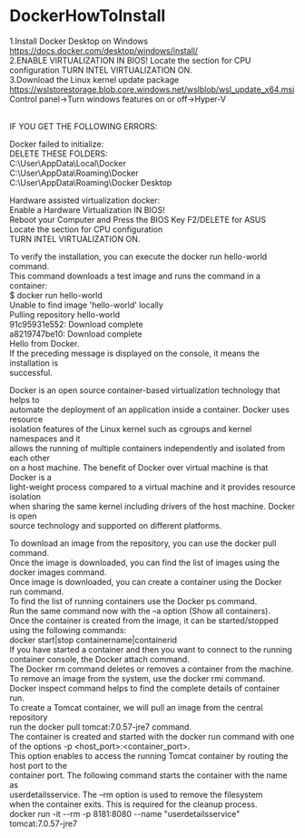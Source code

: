# DockerHowToInstall
1.Install Docker Desktop on Windows <br/>
https://docs.docker.com/desktop/windows/install/ <br/>
2.ENABLE VIRTUALIZATION IN BIOS! Locate the section for CPU configuration TURN INTEL VIRTUALIZATION ON.  <br/>
3.Download the Linux kernel update package <br/>
https://wslstorestorage.blob.core.windows.net/wslblob/wsl_update_x64.msi <br/>
Control panel->Turn windows features on or off->Hyper-V <br/>

<br/>
IF YOU GET THE FOLLOWING ERRORS: <br/>

Docker failed to initialize: <br/>
DELETE THESE FOLDERS: <br/> 
C:\User\AppData\Local\Docker <br/>
C:\User\AppData\Roaming\Docker <br/> 
C:\User\AppData\Roaming\Docker Desktop  <br/>

Hardware assisted virtualization docker: <br/>
Enable a Hardware Virtualization IN BIOS! <br/> 
Reboot your Computer and Press the BIOS Key F2/DELETE for ASUS <br/>
Locate the section for CPU configuration <br/>
TURN INTEL VIRTUALIZATION ON. <br/>

To verify the installation, you can execute the docker run hello-world command. <br/>
This command downloads a test image and runs the command in a container: <br/>
$ docker run hello-world <br/>
Unable to find image 'hello-world' locally <br/>
Pulling repository hello-world <br/>
91c95931e552: Download complete  <br/>
a8219747be10: Download complete  <br/>
Hello from Docker. <br/>
If the preceding message is displayed on the console, it means the installation is <br/>
successful. <br/>

Docker is an open source container-based virtualization technology that helps to   <br/>
automate the deployment of an application inside a container. Docker uses resource   <br/>
isolation features of the Linux kernel such as cgroups and kernel namespaces and it  <br/>
allows the running of multiple containers independently and isolated from each other  <br/>
on a host machine. The benefit of Docker over virtual machine is that Docker is a  <br/>
light-weight process compared to a virtual machine and it provides resource isolation  <br/>
when sharing the same kernel including drivers of the host machine. Docker is open  <br/>
source technology and supported on different platforms.  <br/>

To download an image from the repository, you can use the docker pull <image name> command.  <br/>
Once the image is downloaded, you can find the list of images using the docker images command. <br/>
Once image is downloaded, you can create a container using the Docker run command. <br/>
To find the list of running containers use the Docker ps command. <br/>
Run the same command now with the –a option (Show all containers). <br/>
Once the container is created from the image, it can be started/stopped using the following commands: <br/>
docker start|stop containername|containerid <br/>
If you have started a container and then you want to connect to the running container console, the Docker attach command. <br/>
The Docker rm command deletes or removes a container from the machine. <br/>
To remove an image from the system, use the docker rmi command. <br/>
Docker inspect command helps to find the complete details of container run. <br/>
To create a Tomcat container, we will pull an image from the central repository   <br/>
run the docker pull tomcat:7.0.57-jre7 command.  <br/>
The container is created and started with the docker run command with one of the options -p <host_port>:<container_port>.  <br/>
This option enables to access the running Tomcat container by routing the host port to the   <br/>
container port. The following command starts the container with the name as   <br/>
userdetailsservice. The –rm option is used to remove the filesystem  <br/>
when the container exits. This is required for the cleanup process. <br/>
docker run -it --rm -p 8181:8080 --name "userdetailsservice" tomcat:7.0.57-jre7  <br/> 
